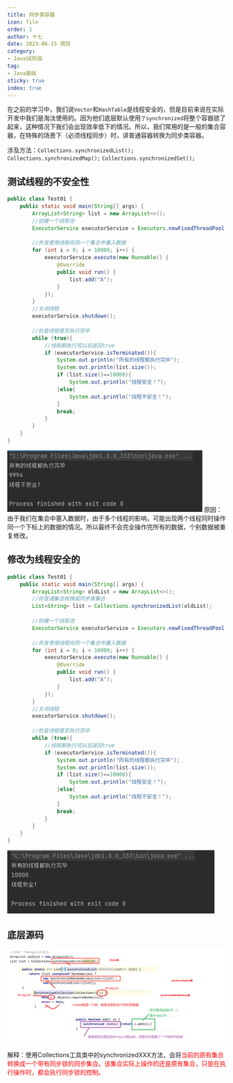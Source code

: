 ```yaml
---
title: 同步类容器
icon: file
order: 1
author: 十七
date: 2023-06-15 周四
category:
- JavaSE阶段
tag:
- Java基础
sticky: true
index: true
---
```



在之前的学习中，我们说`Vector`和`HashTable`是线程安全的，但是目前来说在实际开发中我们是淘汰使用的。因为他们底层默认使用`了synchronized`将整个容器锁了起来，这种情况下我们会出现效率低下的情况。所以，我们常用的是一般的集合容器，在特殊的场景下（必须线程同步）时，讲普通容器转换为同步类容器。

涉及方法：`Collections.synchronizedList();` `Collections.synchronizedMap();` `Collections.synchronizedSet();`

## 测试线程的不安全性

```java
public class Test01 {
    public static void main(String[] args) {
        ArrayList<String> list = new ArrayList<>();
        //创建一个线程池
        ExecutorService executorService = Executors.newFixedThreadPool(100);
        
        //并发使用线程向同一个集合中塞入数据
        for (int i = 0; i < 10000; i++) {
            executorService.execute(new Runnable() {
                @Override
                public void run() {
                    list.add("A");
                }
            });
        }
        //关闭线程
        executorService.shutdown();
        
        //检查线程是否执行完毕
        while (true){
            //线程都执行完以后返回true
            if (executorService.isTerminated()){
                System.out.println("所有的线程都执行完毕");
                System.out.println(list.size());
                if (list.size()==10000){
                    System.out.println("线程安全！");
                }else{
                    System.out.println("线程不安全！");
                }
                break;
            }
        }
    }
}
```
![](./assets/Pasted_image_20230326114105.png)
原因：
	由于我们在集合中塞入数据时，由于多个线程的影响，可能出现两个线程同时操作同一个下标上的数据的情况。所以最终不会完全操作完所有的数据，个别数据被重复修改。

## 修改为线程安全的

```java
public class Test01 {
    public static void main(String[] args) {
        ArrayList<String> oldList = new ArrayList<>();
        //将普通集合转换成同步类集合
        List<String> list = Collections.synchronizedList(oldList);
        
        //创建一个线程池
        ExecutorService executorService = Executors.newFixedThreadPool(100);
        
        //并发使用线程向同一个集合中塞入数据
        for (int i = 0; i < 10000; i++) {
            executorService.execute(new Runnable() {
                @Override
                public void run() {
                    list.add("A");
                }
            });
        }
        //关闭线程
        executorService.shutdown();
        
        //检查线程是否执行完毕
        while (true){
            //线程都执行完以后返回true
            if (executorService.isTerminated()){
                System.out.println("所有的线程都执行完毕");
                System.out.println(list.size());
                if (list.size()==10000){
                    System.out.println("线程安全！");
                }else{
                    System.out.println("线程不安全！");
                }
                break;
            }
        }
    }
}
```
![](./assets/Pasted_image_20230326114151.png)

## 底层源码

![](./assets/Pasted_image_20230326114204.png)

解释：使用Collections工具类中的synchronizedXXX方法，会将<font color="#ff0000">当前的原有集合转换成一个带有同步锁的同步集合。该集合实际上操作的还是原有集合，只是在执行操作时，都会执行同步锁的控制。</font>

